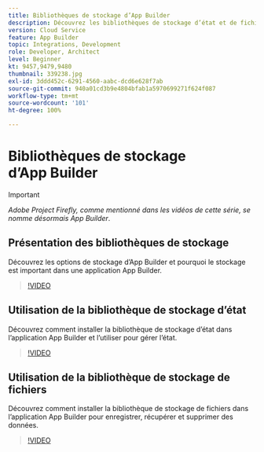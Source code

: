 ```yaml
---
title: Bibliothèques de stockage d’App Builder
description: Découvrez les bibliothèques de stockage d’état et de fichiers pour les applications App Builder.
version: Cloud Service
feature: App Builder
topic: Integrations, Development
role: Developer, Architect
level: Beginner
kt: 9457,9479,9480
thumbnail: 339238.jpg
exl-id: 3ddd452c-6291-4560-aabc-dcd6e628f7ab
source-git-commit: 940a01cd3b9e4804bfab1a5970699271f624f087
workflow-type: tm+mt
source-wordcount: '101'
ht-degree: 100%

---
```


# Bibliothèques de stockage d’App Builder

>[!IMPORTANT]
>
> _Adobe Project Firefly, comme mentionné dans les vidéos de cette série, se nomme désormais App Builder_.

## Présentation des bibliothèques de stockage

Découvrez les options de stockage d’App Builder et pourquoi le stockage est important dans une application App Builder.

>[!VIDEO](https://video.tv.adobe.com/v/339238/?quality=12&learn=on)

## Utilisation de la bibliothèque de stockage d’état

Découvrez comment installer la bibliothèque de stockage d’état dans l’application App Builder et l’utiliser pour gérer l’état.

>[!VIDEO](https://video.tv.adobe.com/v/339240/?quality=12&learn=on)

## Utilisation de la bibliothèque de stockage de fichiers

Découvrez comment installer la bibliothèque de stockage de fichiers dans l’application App Builder pour enregistrer, récupérer et supprimer des données.

>[!VIDEO](https://video.tv.adobe.com/v/339239/?quality=12&learn=on)
